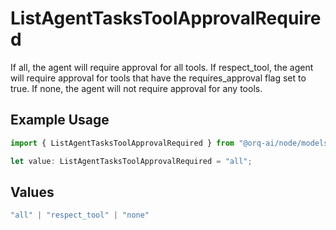 # ListAgentTasksToolApprovalRequired

If all, the agent will require approval for all tools. If respect_tool, the agent will require approval for tools that have the requires_approval flag set to true. If none, the agent will not require approval for any tools.

## Example Usage

```typescript
import { ListAgentTasksToolApprovalRequired } from "@orq-ai/node/models/operations";

let value: ListAgentTasksToolApprovalRequired = "all";
```

## Values

```typescript
"all" | "respect_tool" | "none"
```